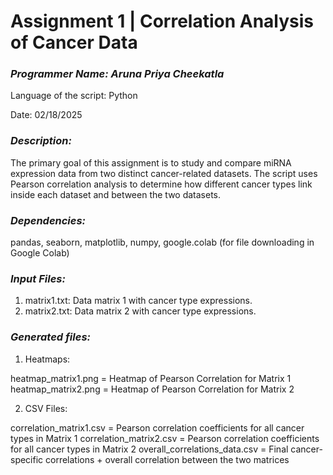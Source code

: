 # Assignment 1 | Correlation Analysis of Cancer Data 

### *Programmer Name: Aruna Priya Cheekatla*

Language of the script: Python

Date: 02/18/2025

### *Description:* 
The primary goal of this assignment is to study and compare miRNA expression data from two distinct cancer-related datasets. The script uses Pearson correlation analysis to determine how different cancer types link inside each dataset and between the two datasets.

### *Dependencies:*
pandas, seaborn, matplotlib, numpy, google.colab (for file downloading in Google Colab)

### *Input Files:* 
1. matrix1.txt: Data matrix 1 with cancer type expressions.
2. matrix2.txt: Data matrix 2 with cancer type expressions.
   
### *Generated files:*

1. Heatmaps:

heatmap_matrix1.png = Heatmap of Pearson Correlation for Matrix 1
heatmap_matrix2.png = Heatmap of Pearson Correlation for Matrix 2

2. CSV Files:

correlation_matrix1.csv = Pearson correlation coefficients for all cancer types in Matrix 1
correlation_matrix2.csv = Pearson correlation coefficients for all cancer types in Matrix 2
overall_correlations_data.csv = Final cancer-specific correlations + overall correlation between the two matrices
